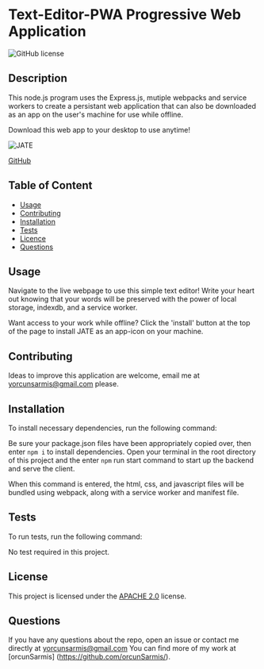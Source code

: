   # **Text-Editor-PWA Progressive Web Application**

  ![GitHub license](https://img.shields.io/badge/license-APACHE2.0-blue.svg)
  
  ## Description 
  
  This node.js program uses the Express.js, mutiple webpacks and service workers to create a persistant web application that can also be downloaded as an app on the     user's machine for use while offline.
  
  Download this web app to your desktop to use anytime!
  
  ![JATE](https://user-images.githubusercontent.com/79064464/180712104-d87d56a0-8411-46cc-937b-5b16a0b2c340.png)
  
  [GitHub](https://github.com/orcunSarmis/Text-Editor-PWA)

  ## Table of Content

  * [Usage](#usage)
  * [Contributing](#contributing)
  * [Installation](#installation)
  * [Tests](#tests)
  * [Licence](#license)
  * [Questions](#questions)

  ## Usage

  Navigate to the live webpage to use this simple text editor! Write your heart out knowing that your words will be preserved with the power of local storage, indexdb,   and a service worker.

  Want access to your work while offline? Click the 'install' button at the top of the page to install JATE as an app-icon on your machine.

  ## Contributing

  Ideas to improve this application are welcome, email me at yorcunsarmis@gmail.com please.

  ## Installation

  To install necessary dependencies, run the following command:
  
  Be sure your package.json files have been appropriately copied over, then enter ```npm i``` to install dependencies. Open your terminal in the root directory of this   project and the enter ```npm``` run start command to start up the backend and serve the client.
  
  When this command is entered, the html, css, and javascript files will be bundled     using webpack, along with a service worker and manifest file.

  ## Tests

  To run tests, run the following command:
  
  No test required in this project.
  
  ## License

  This project is licensed under the [APACHE 2.0](https://www.apache.org/licenses/LICENSE-2.0) license. 

  ## Questions

  If you have any questions about the repo, open an issue or contact me directly at yorcunsarmis@gmail.com You can find more of my work at [orcunSarmis]                 (https://github.com/orcunSarmis/).


